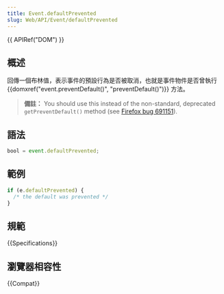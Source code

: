 ```yaml
---
title: Event.defaultPrevented
slug: Web/API/Event/defaultPrevented
---
```


{{ APIRef("DOM") }}

## 概述

回傳一個布林值，表示事件的預設行為是否被取消，也就是事件物件是否曾執行 {{domxref("event.preventDefault()", "preventDefault()")}} 方法。

> **備註：** You should use this instead of the non-standard, deprecated `getPreventDefault()` method (see [Firefox bug 691151](https://bugzil.la/691151)).

## 語法

```js
bool = event.defaultPrevented;
```

## 範例

```js
if (e.defaultPrevented) {
  /* the default was prevented */
}
```

## 規範

{{Specifications}}

## 瀏覽器相容性

{{Compat}}
